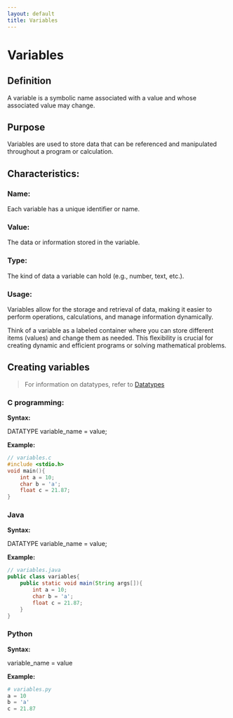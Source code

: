 ```yaml
---
layout: default
title: Variables
---
```


# Variables

## Definition

A variable is a symbolic name associated with a value and whose associated value may change.

## Purpose
Variables are used to store data that can be referenced and manipulated throughout a program or calculation.

## Characteristics:

### Name: 
Each variable has a unique identifier or name.
### Value: 
The data or information stored in the variable.
### Type: 
The kind of data a variable can hold (e.g., number, text, etc.).
### Usage: 
Variables allow for the storage and retrieval of data, making it easier to perform operations, calculations, and manage information dynamically.


Think of a variable as a labeled container where you can store different items (values) and change them as needed. This flexibility is crucial for creating dynamic and efficient programs or solving mathematical problems.


## Creating variables

> For information on datatypes, refer to [Datatypes](./datatypes.md)

### C programming:

**Syntax:**

DATATYPE variable_name = value;

**Example:**
```c
// variables.c
#include <stdio.h>
void main(){
    int a = 10;
    char b = 'a';
    float c = 21.87;
}
```

### Java

**Syntax:**

DATATYPE variable_name = value;

**Example:**
```java
// variables.java
public class variables{
    public static void main(String args[]){
        int a = 10;
        char b = 'a';
        float c = 21.87;
    }
}
```

### Python

**Syntax:**

variable_name = value

**Example:**
```python
# variables.py
a = 10
b = 'a'
c = 21.87
```
